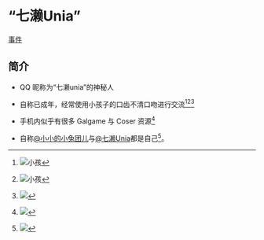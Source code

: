 # “七濑Unia”
[事件](events)

## 简介

- QQ 昵称为“七濑unia”的神秘人
  
- 自称已成年，经常使用小孩子的口齿不清口吻进行交流[^1][^2][^5]
  
- 手机内似乎有很多 Galgame 与 Coser 资源[^3]

- 自称[@小小的小兔团儿](https://space.bilibili.com/27897180)与[@七濑Unia](https://space.bilibili.com/353361863)都是自己[^4]。

[^1]: ![小孩](resources/child2.png)
[^2]: ![小孩](resources/child1.png)
[^3]: ![](resources/resource.png)
[^4]: ![](resources/2person.png)
[^5]: ![](resources/child3.png)